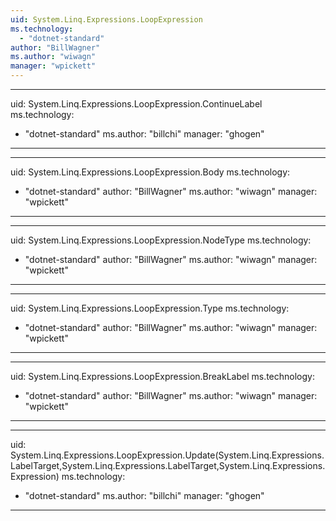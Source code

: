 ```yaml
---
uid: System.Linq.Expressions.LoopExpression
ms.technology: 
  - "dotnet-standard"
author: "BillWagner"
ms.author: "wiwagn"
manager: "wpickett"
---
```


---
uid: System.Linq.Expressions.LoopExpression.ContinueLabel
ms.technology: 
  - "dotnet-standard"
ms.author: "billchi"
manager: "ghogen"
---

---
uid: System.Linq.Expressions.LoopExpression.Body
ms.technology: 
  - "dotnet-standard"
author: "BillWagner"
ms.author: "wiwagn"
manager: "wpickett"
---

---
uid: System.Linq.Expressions.LoopExpression.NodeType
ms.technology: 
  - "dotnet-standard"
author: "BillWagner"
ms.author: "wiwagn"
manager: "wpickett"
---

---
uid: System.Linq.Expressions.LoopExpression.Type
ms.technology: 
  - "dotnet-standard"
author: "BillWagner"
ms.author: "wiwagn"
manager: "wpickett"
---

---
uid: System.Linq.Expressions.LoopExpression.BreakLabel
ms.technology: 
  - "dotnet-standard"
author: "BillWagner"
ms.author: "wiwagn"
manager: "wpickett"
---

---
uid: System.Linq.Expressions.LoopExpression.Update(System.Linq.Expressions.LabelTarget,System.Linq.Expressions.LabelTarget,System.Linq.Expressions.Expression)
ms.technology: 
  - "dotnet-standard"
ms.author: "billchi"
manager: "ghogen"
---
